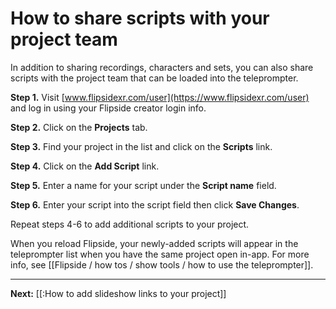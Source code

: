 # How to share scripts with your project team

In addition to sharing recordings, characters and sets, you can also share scripts with the project team that can be loaded into the teleprompter.

**Step 1.** Visit [www.flipsidexr.com/user](https://www.flipsidexr.com/user) and log in using your Flipside creator login info.

**Step 2.** Click on the **Projects** tab.

**Step 3.** Find your project in the list and click on the **Scripts** link.

**Step 4.** Click on the **Add Script** link.

**Step 5.** Enter a name for your script under the **Script name** field.

**Step 6.** Enter your script into the script field then click **Save Changes**.

Repeat steps 4-6 to add additional scripts to your project.

When you reload Flipside, your newly-added scripts will appear in the teleprompter list when you have the same project open in-app. For more info, see [[Flipside / how tos / show tools / how to use the teleprompter]].

---
**Next:** [[:How to add slideshow links to your project]]
